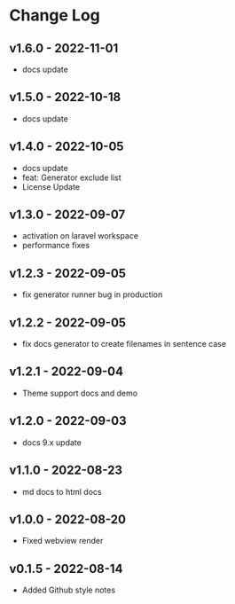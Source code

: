 # Change Log

## v1.6.0 - 2022-11-01

- docs update

## v1.5.0 - 2022-10-18

- docs update

## v1.4.0 - 2022-10-05

- docs update
- feat: Generator exclude list
- License Update

## v1.3.0 - 2022-09-07

- activation on laravel workspace
- performance fixes

## v1.2.3 - 2022-09-05

- fix generator runner bug in production

## v1.2.2 - 2022-09-05

- fix docs generator to create filenames in sentence case

## v1.2.1 - 2022-09-04

- Theme support docs and demo

## v1.2.0 - 2022-09-03

- docs 9.x update

## v1.1.0 - 2022-08-23

- md docs to html docs

## v1.0.0 - 2022-08-20

- Fixed webview render

## v0.1.5 - 2022-08-14

- Added Github style notes
